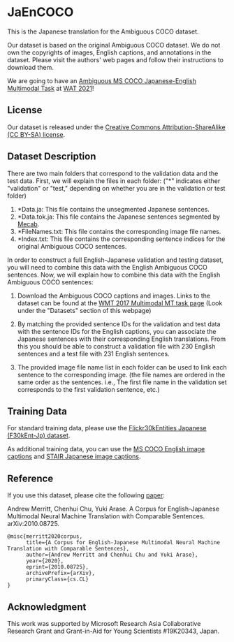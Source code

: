 # JaEnCOCO
This is the Japanese translation for the Ambiguous COCO dataset.

Our dataset is based on the original Ambiguous COCO dataset. We do not own the copyrights of images, English captions, and annotations in the dataset. Please visit the authors' web pages and follow their instructions to download them.

We are going to have an [Ambiguous MS COCO Japanese-English Multimodal Task](http://lotus.kuee.kyoto-u.ac.jp/WAT/ambiguous-mscoco/) at [WAT 2021](http://lotus.kuee.kyoto-u.ac.jp/WAT/WAT2021/index.html)!

## License
Our dataset is released under the [Creative Commons Attribution-ShareAlike (CC BY-SA) license](https://creativecommons.org/licenses/by-sa/4.0/legalcode).

## Dataset Description
There are two main folders that correspond to the validation data and the test data.
First, we will explain the files in each folder:
("*" indicates either "validation" or "test," depending on whether you are in the validation or test folder)

1. *Data.ja: This file contains the unsegmented Japanese sentences.
2. *Data.tok.ja: This file contains the Japanese sentences segmented by [Mecab](https://taku910.github.io/mecab/).
3. *FileNames.txt: This file contains the corresponding image file names.
4. *Index.txt: This file contains the corresponding sentence indices for the original Ambiguous COCO sentences.

In order to construct a full English-Japanese validation and testing dataset, you will need to combine this data with the English Ambiguous COCO sentences.
Now, we will explain how to combine this data with the English Ambiguous COCO sentences:

1. Download the Ambiguous COCO captions and images. Links to the dataset can be found at the [WMT 2017 Multimodal MT task page](http://www.statmt.org/wmt17/multimodal-task.html)
(Look under the "Datasets" section of this webpage)

2. By matching the provided sentence IDs for the validation and test data with the sentence IDs for the English captions, you can associate the Japanese sentences with their corresponding English translations. From this you should be able to construct a validation file with 230 English sentences and a test file with 231 English sentences.

3. The provided image file name list in each folder can be used to link each sentence to the corresponding image. (the file names are ordered in the same order as the sentences. i.e., The first file name in the validation set corresponds to the first validation sentence, etc.)

## Training Data
For standard training data, please use the [Flickr30kEntities Japanese (F30kEnt-Jp) dataset](https://github.com/nlab-mpg/Flickr30kEnt-JP).

As additional training data, you can use the [MS COCO English image captions](https://cocodataset.org/#captions-2015) and [STAIR Japanese image captions](https://stair-lab-cit.github.io/STAIR-captions-web/).

## Reference
If you use this dataset, please cite the following [paper](https://arxiv.org/pdf/2010.08725.pdf):

Andrew Merritt, Chenhui Chu, Yuki Arase.
A Corpus for English-Japanese Multimodal Neural Machine Translation with Comparable Sentences.
arXiv:2010.08725.
```
@misc{merritt2020corpus,
      title={A Corpus for English-Japanese Multimodal Neural Machine Translation with Comparable Sentences}, 
      author={Andrew Merritt and Chenhui Chu and Yuki Arase},
      year={2020},
      eprint={2010.08725},
      archivePrefix={arXiv},
      primaryClass={cs.CL}
}
```

## Acknowledgment
This work was supported by Microsoft Research Asia Collaborative Research Grant and Grant-in-Aid for Young Scientists #19K20343, Japan.
